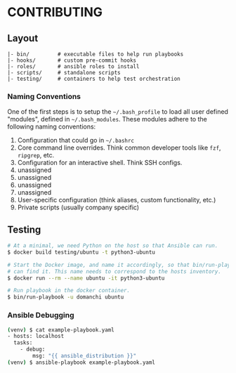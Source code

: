 # CONTRIBUTING

## Layout

```
|- bin/         # executable files to help run playbooks
|- hooks/       # custom pre-commit hooks
|- roles/       # ansible roles to install
|- scripts/     # standalone scripts
|- testing/     # containers to help test orchestration
```

### Naming Conventions

One of the first steps is to setup the `~/.bash_profile` to load all user defined "modules",
defined in `~/.bash_modules`. These modules adhere to the following naming conventions:

1. Configuration that could go in `~/.bashrc`
2. Core command line overrides. Think common developer tools like `fzf`, `ripgrep`, etc.
3. Configuration for an interactive shell. Think SSH configs.
4. unassigned
5. unassigned
6. unassigned
7. unassigned
8. User-specific configuration (think aliases, custom functionality, etc.)
9. Private scripts (usually company specific)

## Testing

```bash
# At a minimal, we need Python on the host so that Ansible can run.
$ docker build testing/ubuntu -t python3-ubuntu

# Start the Docker image, and name it accordingly, so that bin/run-playbook
# can find it. This name needs to correspond to the hosts inventory.
$ docker run --rm --name ubuntu -it python3-ubuntu

# Run playbook in the docker container.
$ bin/run-playbook -u domanchi ubuntu
```

### Ansible Debugging

```bash
(venv) $ cat example-playbook.yaml
- hosts: localhost
  tasks:
    - debug:
        msg: "{{ ansible_distribution }}"
(venv) $ ansible-playbook example-playbook.yaml
```

